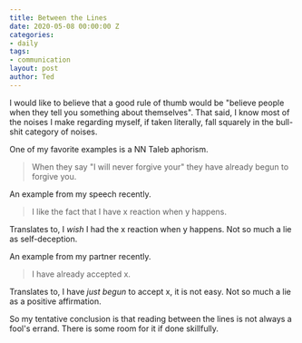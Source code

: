 ```yaml
---
title: Between the Lines
date: 2020-05-08 00:00:00 Z
categories:
- daily
tags:
- communication
layout: post
author: Ted
---
```


I would like to believe that a good rule of thumb would be "believe people when they tell you something about themselves". That said, I know most of the noises I make regarding myself, if taken literally, fall squarely in the bull-shit category of noises.

One of my favorite examples is a NN Taleb aphorism.

> When they say "I will never forgive your" they have already begun to forgive you.

An example from my speech recently.

> I like the fact that I have x reaction when y happens.

Translates to, I _wish_ I had the x reaction when y happens. Not so much a lie as self-deception.

An example from my partner recently.

> I have already accepted x.

Translates to, I have _just begun_ to accept x, it is not easy. Not so much a lie as a positive affirmation.

So my tentative conclusion is that reading between the lines is not always a fool's errand. There is some room for it if done skillfully.
